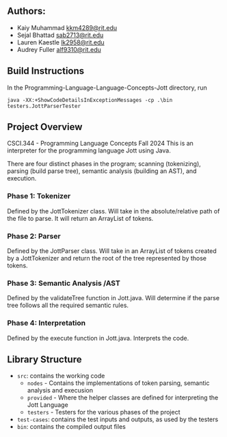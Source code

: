 ## Authors:
- Kaiy Muhammad     kkm4289@rit.edu
- Sejal Bhattad     sab2713@rit.edu
- Lauren Kaestle    lk2958@rit.edu
- Audrey Fuller     alf9310@rit.edu

## Build Instructions
In the Programming-Language-Language-Concepts-Jott directory, run
```
java -XX:+ShowCodeDetailsInExceptionMessages -cp .\bin testers.JottParserTester
```
## Project Overview
CSCI.344 - Programming Language Concepts Fall 2024
This is an interpreter for the programming language Jott using Java. 

There are four distinct phases in the program; scanning (tokenizing), parsing (build parse tree), semantic analysis (building an AST), and execution.

### Phase 1: Tokenizer
Defined by the JottTokenizer class. Will take in the absolute/relative path of the file to parse. It will return an ArrayList of tokens.
### Phase 2: Parser
Defined by the JottParser class. Will take in an ArrayList of tokens created by a JottTokenizer and return the root of the tree represented by those tokens.
### Phase 3: Semantic Analysis /AST
Defined by the validateTree function in Jott.java. Will determine if the parse tree follows all the required semantic rules.
### Phase 4: Interpretation
Defined by the execute function in Jott.java. Interprets the code.

## Library Structure
- `src`: contains the working code
    - `nodes`       - Contains the implementations of token parsing, semantic analysis and execusion
    - `provided`    - Where the helper classes are defined for interpreting the Jott Language
    - `testers`     - Testers for the various phases of the project
- `test-cases`: contains the test inputs and outputs, as used by the testers
- `bin`: contains the compiled output files